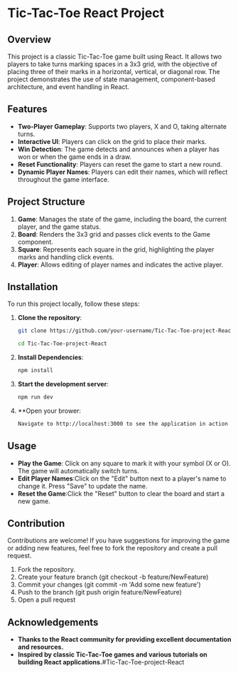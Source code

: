 # Tic-Tac-Toe React Project
## Overview
This project is a classic Tic-Tac-Toe game built using React. It allows two players to take turns marking spaces in a 3x3 grid, with the objective of placing three of their marks in a horizontal, vertical, or diagonal row. The project demonstrates the use of state management, component-based architecture, and event handling in React.
## Features
- **Two-Player Gameplay**: Supports two players, X and O, taking alternate turns.
- **Interactive UI**: Players can click on the grid to place their marks.
- **Win Detection**: The game detects and announces when a player has won or when the game ends in a draw.
- **Reset Functionality**: Players can reset the game to start a new round.
- **Dynamic Player Names**: Players can edit their names, which will reflect throughout the game interface.

## Project Structure
1. **Game**: Manages the state of the game, including the board, the current player, and the game status.
2. **Board**: Renders the 3x3 grid and passes click events to the Game component.
3. **Square**: Represents each square in the grid, highlighting the player marks and handling click events.
4. **Player**: Allows editing of player names and indicates the active player.


## Installation

To run this project locally, follow these steps:

1. **Clone the repository**:
   ```bash
   git clone https://github.com/your-username/Tic-Tac-Toe-project-React.git

   cd Tic-Tac-Toe-project-React
   ```
2. **Install Dependencies**:
    ```bash
    npm install
    ```
3. **Start the development server**:
    ```bash
    npm run dev
    ```
4. **Open your brower:
    ```bash
    Navigate to http://localhost:3000 to see the application in action
    ```
## Usage
- **Play the Game**:   Click on any square to mark it with your symbol (X or O). The game will automatically switch turns.  
- **Edit Player Names**:Click on the "Edit" button next to a player's name to change it. Press "Save" to update the name.
- **Reset the Game**:Click the "Reset" button to clear the board and start a new game.

## Contribution
Contributions are welcome! If you have suggestions for improving the game or adding new features, feel free to fork the repository and create a pull request.
1. Fork the repository.
2. Create your feature branch (git checkout -b feature/NewFeature)
3. Commit your changes (git commit -m 'Add some new feature')
4. Push to the branch (git push origin feature/NewFeature)
5. Open a pull request


## Acknowledgements
- **Thanks to the React community for providing excellent documentation and resources.**
- **Inspired by classic Tic-Tac-Toe games and various tutorials on building React applications.**# T i c - T a c - T o e - p r o j e c t - R e a c t  
 